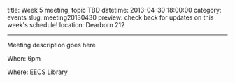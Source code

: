 title: Week 5 meeting, topic TBD
datetime: 2013-04-30 18:00:00
category: events
slug: meeting20130430
preview: check back for updates on this week's schedule!
location: Dearborn 212

---

Meeting description goes here

When: 6pm

Where: EECS Library
